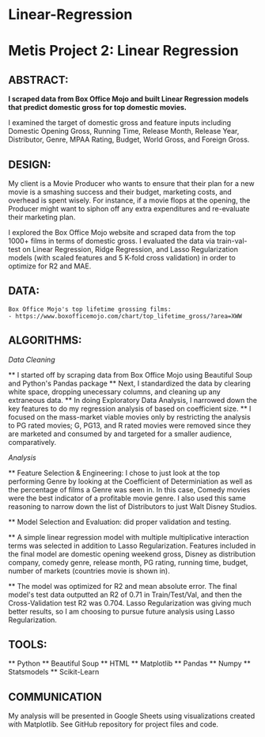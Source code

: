 # Linear-Regression

# Metis Project 2: Linear Regression

## ABSTRACT:

**I scraped data from Box Office Mojo and built Linear Regression models that predict domestic gross for top domestic movies.**

I examined the target of domestic gross and feature inputs including Domestic Opening Gross, Running Time, Release Month, Release Year, Distributor, Genre, MPAA Rating, Budget, World Gross, and Foreign Gross.


## DESIGN:

My client is a Movie Producer who wants to ensure that their plan for a new movie is a smashing success and their budget, marketing costs, and overhead is spent wisely. For instance, if a movie flops at the opening, the Producer might want to siphon off any extra expenditures and re-evaluate their marketing plan. 


I explored the Box Office Mojo website and scraped data from the top 1000+ films in terms of domestic gross. I evaluated the data via train-val-test on Linear Regression, Ridge Regression, and Lasso Regularization models (with scaled features and 5 K-fold cross validation) in order to optimize for R2 and MAE. 


## DATA:

	Box Office Mojo's top lifetime grossing films: 
	- https://www.boxofficemojo.com/chart/top_lifetime_gross/?area=XWW
	
## ALGORITHMS:

_*Data Cleaning*_

** I started off by scraping data from Box Office Mojo using Beautiful Soup and Python's Pandas package
** Next, I standardized the data by clearing white space, dropping unecessary columns, and cleaning up any extraneous data.
** In doing Exploratory Data Analysis, I narrowed down the key features to do my regression analysis of based on coefficient size.
** I focused on the mass-market viable movies only by restricting the analysis to PG rated movies; G, PG13, and R rated movies were removed since they are marketed and consumed by and targeted for a smaller audience, comparatively.


_*Analysis*_

** Feature Selection & Engineering: I chose to just look at the top performing Genre by looking at the Coefficient of Determiniation as well as the percentage of films a Genre was seen in. In this case, Comedy movies were the best indicator of a profitable movie genre. I also used this same reasoning to narrow down the list of Distributors to just Walt Disney Studios. 

** Model Selection and Evaluation: did proper validation and testing.

** A simple linear regression model with multiple multiplicative interaction terms was selected in addition to Lasso Regularization. Features included in the final model are domestic opening weekend gross, Disney as distribution company, comedy genre, release month, PG rating, running time, budget, number of markets (countries movie is shown in). 


** The model was optimized for R2 and mean absolute error. The final model's test data outputted an R2 of 0.71 in Train/Test/Val, and then the Cross-Validation test R2 was 0.704. Lasso Regularization was giving much better results, so I am choosing to pursue future analysis using Lasso Regularization.


## TOOLS:

** Python
** Beautiful Soup
** HTML
** Matplotlib
** Pandas
** Numpy
** Statsmodels
** Scikit-Learn


## COMMUNICATION

My analysis will be presented in Google Sheets using visualizations created with Matplotlib. See GitHub repository for project files and code.
